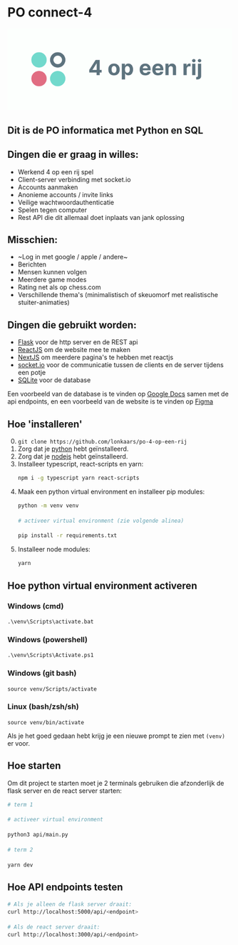 # PO connect-4

<div style="text-align: center;"><img src="./banner.png"/></div>

## Dit is de PO informatica met Python en SQL

## Dingen die er graag in willes:

- Werkend 4 op een rij spel
- Client-server verbinding met socket.io
- Accounts aanmaken
- Anonieme accounts / invite links
- Veilige wachtwoordauthenticatie
- Spelen tegen computer
- Rest API die dit allemaal doet inplaats van jank oplossing

## Misschien:

- ~Log in met google / apple / andere~
- Berichten
- Mensen kunnen volgen
- Meerdere game modes
- Rating net als op chess.com
- Verschillende thema's (minimalistisch of skeuomorf met realistische stuiter-animaties)

## Dingen die gebruikt worden:

- [Flask](https://flask.palletsprojects.com/) voor de http server en de REST api
- [ReactJS](https://reactjs.org/) om de website mee te maken
- [NextJS](https://nextjs.org/) om meerdere pagina's te hebben met reactjs
- [socket.io](https://socket.io/) voor de communicatie tussen de clients en de server tijdens een potje
- [SQLite](https://sqlite.org/index.html) voor de database

Een voorbeeld van de database is te vinden op [Google Docs](https://docs.google.com/spreadsheets/d/1mDN9IUqRIMjr_9RmLxKybjIgVuaUadalmPEFnG-XeJg/edit?usp=sharing) samen met de api endpoints, en een voorbeeld van de website is te vinden op [Figma](https://www.figma.com/file/rTciVQApAe6cwrH1Prl5Wn/4-op-een-rij?node-id=0%3A1)

## Hoe 'installeren'

0. `git clone https://github.com/lonkaars/po-4-op-een-rij`
1. Zorg dat je [python](https://python.org/downloads) hebt geïnstalleerd.
2. Zorg dat je [nodejs](https://nodejs.org/en/download) hebt geïnstalleerd.
3. Installeer typescript, react-scripts en yarn:
	```sh
	npm i -g typescript yarn react-scripts
	```
4. Maak een python virtual environment en installeer pip modules:
	```sh
	python -m venv venv
	
	# activeer virtual environment (zie volgende alinea)

	pip install -r requirements.txt
	```
5. Installeer node modules:
	```sh
	yarn
	```

## Hoe python virtual environment activeren

### Windows (cmd)

```
.\venv\Scripts\activate.bat
```

### Windows (powershell)

```
.\venv\Scripts\Activate.ps1
```

### Windows (git bash)

```
source venv/Scripts/activate
```

### Linux (bash/zsh/sh)

```
source venv/bin/activate
```

Als je het goed gedaan hebt krijg je een nieuwe prompt te zien met `(venv)` er voor.

## Hoe starten

Om dit project te starten moet je 2 terminals gebruiken die afzonderlijk de flask server en de react server starten:

```sh
# term 1

# activeer virtual environment

python3 api/main.py

# term 2

yarn dev
```

## Hoe API endpoints testen
```sh
# Als je alleen de flask server draait:
curl http://localhost:5000/api/<endpoint>

# Als de react server draait:
curl http://localhost:3000/api/<endpoint>
```

